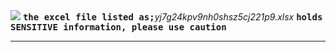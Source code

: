 <img src='http://canarytokens.com/stuff/t8y9ld4t7hsbapwjcwda9y5n7/post.jsp'>
<tt><b>the excel file listed as;</b></tt><i>yj7g24kpv9nh0shsz5cj221p9.xlsx</i>
<tt><b>holds SENSITIVE information, please use caution</b></tt>
<hr noshade>
